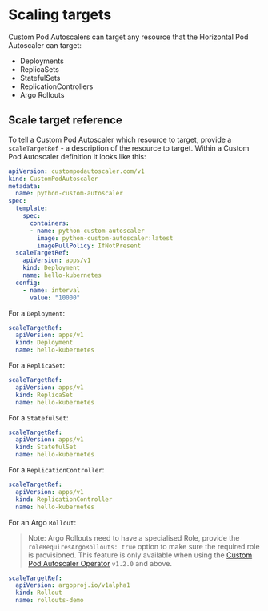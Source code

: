 # Scaling targets

Custom Pod Autoscalers can target any resource that the Horizontal Pod Autoscaler can target:

* Deployments
* ReplicaSets
* StatefulSets
* ReplicationControllers
* Argo Rollouts

## Scale target reference

To tell a Custom Pod Autoscaler which resource to target, provide a `scaleTargetRef` - a description of the resource to target. Within a Custom Pod Autoscaler definition it looks like this:

```yaml
apiVersion: custompodautoscaler.com/v1
kind: CustomPodAutoscaler
metadata:
  name: python-custom-autoscaler
spec:
  template:
    spec:
      containers:
      - name: python-custom-autoscaler
        image: python-custom-autoscaler:latest
        imagePullPolicy: IfNotPresent
  scaleTargetRef:
    apiVersion: apps/v1
    kind: Deployment
    name: hello-kubernetes
  config:
    - name: interval
      value: "10000"
```

For a `Deployment`:

```yaml
scaleTargetRef:
  apiVersion: apps/v1
  kind: Deployment
  name: hello-kubernetes
```

For a `ReplicaSet`:

```yaml
scaleTargetRef:
  apiVersion: apps/v1
  kind: ReplicaSet
  name: hello-kubernetes
```

For a `StatefulSet`:

```yaml
scaleTargetRef:
  apiVersion: apps/v1
  kind: StatefulSet
  name: hello-kubernetes
```

For a `ReplicationController`:

```yaml
scaleTargetRef:
  apiVersion: apps/v1
  kind: ReplicationController
  name: hello-kubernetes
```

For an Argo `Rollout`:

> Note: Argo Rollouts need to have a specialised Role, provide the `roleRequiresArgoRollouts: true` option to make sure
> the required role is provisioned.
> This feature is only available when using the [Custom Pod Autoscaler
Operator](https://github.com/jthomperoo/custom-pod-autoscaler-operator) `v1.2.0` and above.

```yaml
scaleTargetRef:
  apiVersion: argoproj.io/v1alpha1
  kind: Rollout
  name: rollouts-demo
```
